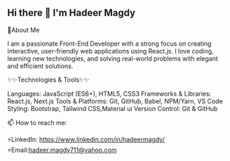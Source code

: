 ## Hi there 👋 I'm Hadeer Magdy

🔭About Me

I am a passionate Front-End Developer with a strong focus on creating interactive, user-friendly web applications using React.js. I love coding, learning new technologies, and solving real-world problems with elegant and efficient solutions.

✨✨Technologies & Tools✨✨

Languages: JavaScript (ES6+), HTML5, CSS3
Frameworks & Libraries: React.js,  Next.js
Tools & Platforms: Git, GitHub, Babel, NPM/Yarn, VS Code
Styling: Bootstrap, Tailwind CSS,Material ui
Version Control: Git & GitHub

📫 How to reach me:

⚡LinkedIn: https://www.linkedin.com/in/hadeermagdy/
⚡Email:hadeer.magdy711@yahoo.com

<!--
**HadeerMagdy17/HadeerMagdy17** is a ✨ _special_ ✨ repository because its `README.md` (this file) appears on your GitHub profile.

Here are some ideas to get you started:

- 🔭 I’m currently working on ...
- 🌱 I’m currently learning ...
- 👯 I’m looking to collaborate on ...
- 🤔 I’m looking for help with ...
- 💬 Ask me about ...
- 📫 How to reach me: ...
- 😄 Pronouns: ...
- ⚡ Fun fact: ...
-->
